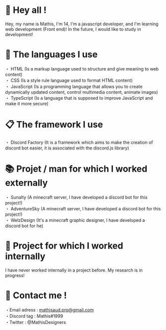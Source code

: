 # 👋 Hey all !
Hey, my name is Mathis, I'm 14, I'm a javascript developer, and I'm learning web development (Front end)!
In the future, I would like to study in development!

# 🔩 The languages I use
・ HTML (Is a markup language used to structure and give meaning to web content)                                                  
・ CSS (Is a style rule language used to format HTML content)                                                        
・ JavaScript (Is a programming language that allows you to create dynamically updated content, control multimedia content, animate images)                                         
・ TypeScript (Is a language that is supposed to improve JavaScript and make it more secure)

# 📋 The framework I use
・ Discord Factory (It is a framework which aims to make the creation of discord bot easier, it is associated with the discord.js library)

# 📚 Projet / man for which I worked externally
・ Sunalty (A minecraft server, I have developed a discord bot for this project!)                                                                                            
・ AdventureSky (A minecraft server, I have developed a discord bot for this project!)                                                                                       
・ WelzDesign (It's a minecraft graphic designer, I have developed a discord bot for he)

# 💼 Project for which I worked internally

I have never worked internally in a project before. My research is in progress!

# 🔗 Contact me !

・Email adress : mathisaud.pro@gmail.com                                                                                                                                        
・Discord tag : Mathis#1999                                                                                                                                                
・Twitter : @MathisDesigners

